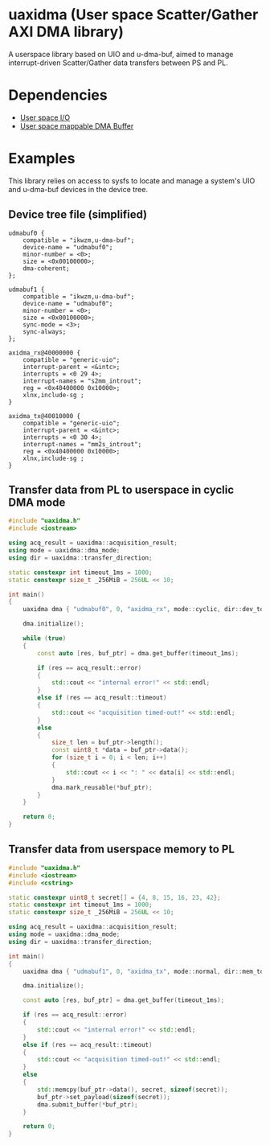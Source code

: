 # uaxidma (User space Scatter/Gather AXI DMA library)
A userspace library based on UIO and u-dma-buf, aimed to manage interrupt-driven Scatter/Gather data transfers between PS and PL.

# Dependencies
- [User space I/O](https://www.kernel.org/doc/html/v4.12/driver-api/uio-howto.html)
- [User space mappable DMA Buffer](https://github.com/ikwzm/udmabuf)

# Examples
This library relies on access to sysfs to locate and manage a system's UIO and u-dma-buf devices in the device tree.

## Device tree file (simplified)
```
udmabuf0 {
    compatible = "ikwzm,u-dma-buf";
    device-name = "udmabuf0";
    minor-number = <0>;
    size = <0x00100000>;
    dma-coherent;
};

udmabuf1 {
    compatible = "ikwzm,u-dma-buf";
    device-name = "udmabuf0";
    minor-number = <0>;
    size = <0x00100000>;
    sync-mode = <3>;
    sync-always;
};

axidma_rx@40000000 {
    compatible = "generic-uio";
    interrupt-parent = <&intc>;
    interrupts = <0 29 4>;
    interrupt-names = "s2mm_introut";
    reg = <0x40400000 0x10000>;
    xlnx,include-sg ;
}

axidma_tx@40010000 {
    compatible = "generic-uio";
    interrupt-parent = <&intc>;
    interrupts = <0 30 4>;
    interrupt-names = "mm2s_introut";
    reg = <0x40400000 0x10000>;
    xlnx,include-sg ;
}

```

## Transfer data from PL to userspace in cyclic DMA mode
```cpp
#include "uaxidma.h"
#include <iostream>

using acq_result = uaxidma::acquisition_result;
using mode = uaxidma::dma_mode;
using dir = uaxidma::transfer_direction;

static constexpr int timeout_1ms = 1000;
static constexpr size_t _256MiB = 256UL << 10;

int main()
{
    uaxidma dma { "udmabuf0", 0, "axidma_rx", mode::cyclic, dir::dev_to_mem, _256MiB };

    dma.initialize();

    while (true)
    {
        const auto [res, buf_ptr] = dma.get_buffer(timeout_1ms);

        if (res == acq_result::error)
        {
            std::cout << "internal error!" << std::endl;
        }
        else if (res == acq_result::timeout)
        {
            std::cout << "acquisition timed-out!" << std::endl;
        }
        else
        {
            size_t len = buf_ptr->length();
            const uint8_t *data = buf_ptr->data();
            for (size_t i = 0; i < len; i++)
            {
                std::cout << i << ": " << data[i] << std::endl;
            }
            dma.mark_reusable(*buf_ptr);
        }
    }

    return 0;
}
```

## Transfer data from userspace memory to PL
```cpp
#include "uaxidma.h"
#include <iostream>
#include <cstring>

static constexpr uint8_t secret[] = {4, 8, 15, 16, 23, 42};
static constexpr int timeout_1ms = 1000;
static constexpr size_t _256MiB = 256UL << 10;

using acq_result = uaxidma::acquisition_result;
using mode = uaxidma::dma_mode;
using dir = uaxidma::transfer_direction;

int main()
{
    uaxidma dma { "udmabuf1", 0, "axidma_tx", mode::normal, dir::mem_to_dev, _256MiB };

    dma.initialize();

    const auto [res, buf_ptr] = dma.get_buffer(timeout_1ms);

    if (res == acq_result::error)
    {
        std::cout << "internal error!" << std::endl;
    }
    else if (res == acq_result::timeout)
    {
        std::cout << "acquisition timed-out!" << std::endl;
    }
    else
    {
        std::memcpy(buf_ptr->data(), secret, sizeof(secret));
        buf_ptr->set_payload(sizeof(secret));
        dma.submit_buffer(*buf_ptr);
    }

    return 0;
}
```
